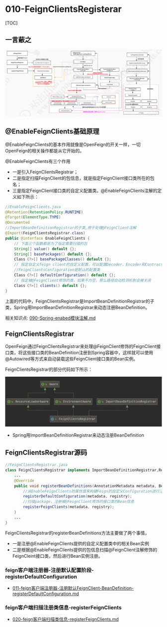 # 010-FeignClientsRegisterar

[TOC]

## 一言蔽之

![image-20201011002919302](../../../../assets/image-20201011002919302.png)

## @EnableFeignClients基础原理

@EnableFeignClients的基本作用就像是OpenFeign的开关一样，一切OpenFeign的相关操作都是从它开始的。

@EnableFeignClients有三个作用

- 一是引入FeignClientsRegistrar；
- 二是指定扫描FeignClient的包信息，就是指定FeignClient接口类所在的包名；
- 三是指定FeignClient接口类的自定义配置类。@EnableFeignClients注解的定义如下所示：

```java
//EnableFeignClients.java
@Retention(RetentionPolicy.RUNTIME)
@Target(ElementType.TYPE)
@Documented
//ImportBeanDefinitionRegistrar的子类,用于处理@FeignClient注解
@Import(FeignClientsRegistrar.class)
public @interface EnableFeignClients {
    // 下面三个函数都是为了指定需要扫描的包
    String[] value() default {};
    String[] basePackages() default {};
    Class〈?>[] basePackageClasses() default {};
    // 指定自定义feign client的自定义配置，可以配置Decoder、Encoder和Contract等组件,
  	//FeignClientsConfiguration是默认的配置类
    Class〈?>[] defaultConfiguration() default {};
    // 指定被@FeignClient修饰的类，如果不为空，那么路径自动检测机制会被关闭
  	Class〈?>[] clients() default {};
}
```

上面的代码中，FeignClientsRegistrar是ImportBeanDefinitionRegistrar的子类，Spring用ImportBeanDefinitionRegistrar来动态注册BeanDefinition。

相关知识点:  [090-Spring-enabed模块注解.md](../../../../02-spring-framework-documentation/017-Spring注解/090-Spring-enabed模块注解.md) 

## FeignClientsRegistrar

OpenFeign通过FeignClientsRegistrar来处理@FeignClient修饰的FeignClient接口类，将这些接口类的BeanDefinition注册到Spring容器中，这样就可以使用@Autowired等方式来自动装载这些FeignClient接口类的Bean实例。

FeignClientsRegistrar的部分代码如下所示：

![image-20210203123112461](../../../../assets/image-20210203123112461.png)

- Spring用ImportBeanDefinitionRegistrar来动态注册BeanDefinition

## FeignClientsRegistrar源码

```java
//FeignClientsRegistrar.java
class FeignClientsRegistrar implements ImportBeanDefinitionRegistrar,ResourceLoaderAware, BeanClassLoaderAware, EnvironmentAware {
    ...
    @Override
    public void registerBeanDefinitions(AnnotationMetadata metadata, BeanDefinitionRegistry registry) {
        //从EnableFeignClients的属性值来构建Feign的自定义Configuration进行注册
        registerDefaultConfiguration(metadata, registry);
        //扫描package，注册被@FeignClient修饰的接口类的Bean信息
        registerFeignClients(metadata, registry);
    }
    ...
}
```

FeignClientsRegistrar的registerBeanDefinitions方法主要做了两个事情，

- 一是注册@EnableFeignClients提供的自定义配置类中的相关Bean实例
- 二是根据@EnableFeignClients提供的包信息扫描@FeignClient注解修饰的FeignCleint接口类，然后进行Bean实例注册。

### feign客户端注册器-注册默认配置阶段-registerDefaultConfiguration

-  [011-feign客户端注册器-注册默认FeignClient-BeanDefinition-registerDefaultConfiguration.md](011-feign客户端注册器-注册默认FeignClient-BeanDefinition-registerDefaultConfiguration.md) 

### feign客户端扫描注册类信息-registerFeignClients

-  [020-feign客户端扫描类信息-registerFeignClients.md](020-feign客户端扫描类信息-registerFeignClients.md) 





